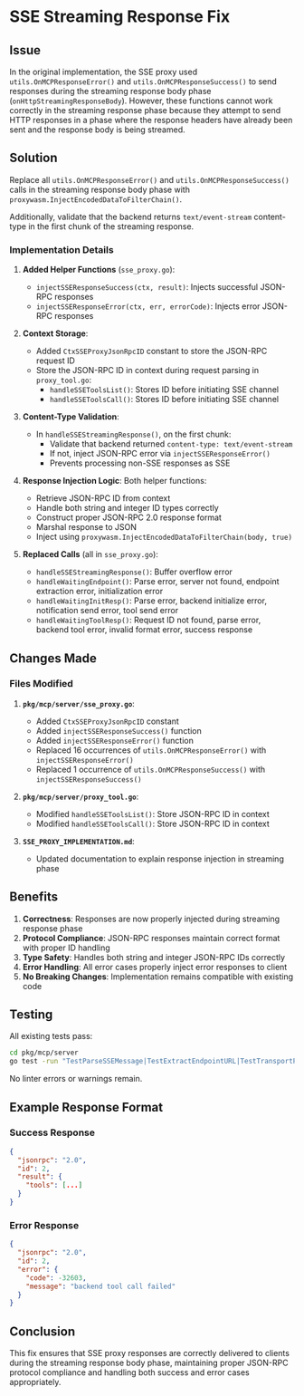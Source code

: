 # SSE Streaming Response Fix

## Issue

In the original implementation, the SSE proxy used `utils.OnMCPResponseError()` and `utils.OnMCPResponseSuccess()` to send responses during the streaming response body phase (`onHttpStreamingResponseBody`). However, these functions cannot work correctly in the streaming response phase because they attempt to send HTTP responses in a phase where the response headers have already been sent and the response body is being streamed.

## Solution

Replace all `utils.OnMCPResponseError()` and `utils.OnMCPResponseSuccess()` calls in the streaming response body phase with `proxywasm.InjectEncodedDataToFilterChain()`.

Additionally, validate that the backend returns `text/event-stream` content-type in the first chunk of the streaming response.

### Implementation Details

1. **Added Helper Functions** (`sse_proxy.go`):
   - `injectSSEResponseSuccess(ctx, result)`: Injects successful JSON-RPC responses
   - `injectSSEResponseError(ctx, err, errorCode)`: Injects error JSON-RPC responses

2. **Context Storage**:
   - Added `CtxSSEProxyJsonRpcID` constant to store the JSON-RPC request ID
   - Store the JSON-RPC ID in context during request parsing in `proxy_tool.go`:
     - `handleSSEToolsList()`: Stores ID before initiating SSE channel
     - `handleSSEToolsCall()`: Stores ID before initiating SSE channel

3. **Content-Type Validation**:
   - In `handleSSEStreamingResponse()`, on the first chunk:
     - Validate that backend returned `content-type: text/event-stream`
     - If not, inject JSON-RPC error via `injectSSEResponseError()`
     - Prevents processing non-SSE responses as SSE

4. **Response Injection Logic**:
   Both helper functions:
   - Retrieve JSON-RPC ID from context
   - Handle both string and integer ID types correctly
   - Construct proper JSON-RPC 2.0 response format
   - Marshal response to JSON
   - Inject using `proxywasm.InjectEncodedDataToFilterChain(body, true)`

5. **Replaced Calls** (all in `sse_proxy.go`):
   - `handleSSEStreamingResponse()`: Buffer overflow error
   - `handleWaitingEndpoint()`: Parse error, server not found, endpoint extraction error, initialization error
   - `handleWaitingInitResp()`: Parse error, backend initialize error, notification send error, tool send error
   - `handleWaitingToolResp()`: Request ID not found, parse error, backend tool error, invalid format error, success response

## Changes Made

### Files Modified

1. **`pkg/mcp/server/sse_proxy.go`**:
   - Added `CtxSSEProxyJsonRpcID` constant
   - Added `injectSSEResponseSuccess()` function
   - Added `injectSSEResponseError()` function
   - Replaced 16 occurrences of `utils.OnMCPResponseError()` with `injectSSEResponseError()`
   - Replaced 1 occurrence of `utils.OnMCPResponseSuccess()` with `injectSSEResponseSuccess()`

2. **`pkg/mcp/server/proxy_tool.go`**:
   - Modified `handleSSEToolsList()`: Store JSON-RPC ID in context
   - Modified `handleSSEToolsCall()`: Store JSON-RPC ID in context

3. **`SSE_PROXY_IMPLEMENTATION.md`**:
   - Updated documentation to explain response injection in streaming phase

## Benefits

1. **Correctness**: Responses are now properly injected during streaming response phase
2. **Protocol Compliance**: JSON-RPC responses maintain correct format with proper ID handling
3. **Type Safety**: Handles both string and integer JSON-RPC IDs correctly
4. **Error Handling**: All error cases properly inject error responses to client
5. **No Breaking Changes**: Implementation remains compatible with existing code

## Testing

All existing tests pass:
```bash
cd pkg/mcp/server
go test -run "TestParseSSEMessage|TestExtractEndpointURL|TestTransportProtocolValidation|TestMcpProxyServerTransport|TestSSEMessageParsing_MultipleMessages" -v
```

No linter errors or warnings remain.

## Example Response Format

### Success Response
```json
{
  "jsonrpc": "2.0",
  "id": 2,
  "result": {
    "tools": [...]
  }
}
```

### Error Response
```json
{
  "jsonrpc": "2.0",
  "id": 2,
  "error": {
    "code": -32603,
    "message": "backend tool call failed"
  }
}
```

## Conclusion

This fix ensures that SSE proxy responses are correctly delivered to clients during the streaming response body phase, maintaining proper JSON-RPC protocol compliance and handling both success and error cases appropriately.

